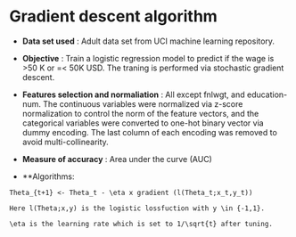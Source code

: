 # Gradient descent algorithm

* **Data set used** : Adult data set from UCI machine learning repository.

* **Objective** : Train a logistic regression model to predict if the wage is >50 K or =< 50K USD. The traning is performed via stochastic gradient descent.

* **Features selection and normaliation** : All except fnlwgt, and education-num. The continuous variables were normalized via z-score normalization to control the norm of the feature vectors, and the categorical variables were converted to one-hot binary vector via dummy encoding. The last column of each encoding was removed to avoid multi-collinearity.

* **Measure of accuracy** : Area under the curve (AUC)

* **Algorithms:

```
Theta_{t+1} <- Theta_t - \eta x gradient (l(Theta_t;x_t,y_t))

Here l(Theta;x,y) is the logistic lossfuction with y \in {-1,1}.

\eta is the learning rate which is set to 1/\sqrt{t} after tuning.

```



